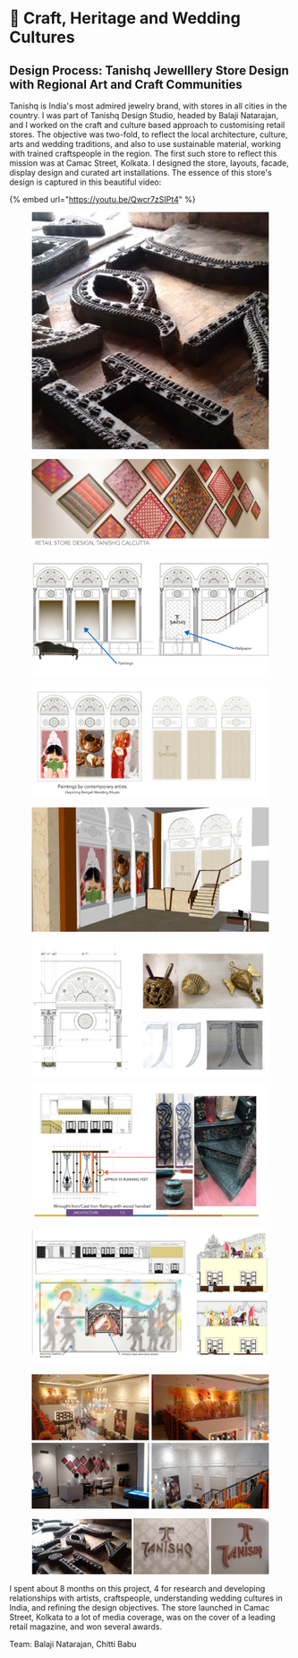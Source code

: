 # 🧡 Craft, Heritage and Wedding Cultures

## Design Process: Tanishq Jewelllery Store Design with Regional Art and Craft Communities

Tanishq is India's most admired jewelry brand, with stores in all cities in the country. I was part of Tanishq Design Studio, headed by Balaji Natarajan, and I worked on the craft and culture based approach to customising retail stores. The objective was two-fold, to reflect the local architecture, culture, arts and wedding traditions, and also to use sustainable material, working with trained craftspeople in the region. The first such store to reflect this mission was at Camac Street, Kolkata. I designed the store, layouts, facade, display design and curated art installations. The essence of this store's design is captured in this beautiful video:

{% embed url="https://youtu.be/Qwcr7zSIPt4" %}





<figure><img src="../../.gitbook/assets/ch_0 (5).jpg" alt=""><figcaption></figcaption></figure>

<figure><img src="../../.gitbook/assets/ch_1 (4).jpg" alt=""><figcaption></figcaption></figure>

<figure><img src="../../.gitbook/assets/ch_2 (3).jpg" alt=""><figcaption></figcaption></figure>

<figure><img src="../../.gitbook/assets/ch_3 (3).jpg" alt=""><figcaption></figcaption></figure>

<figure><img src="../../.gitbook/assets/ch_4 (3).jpg" alt=""><figcaption></figcaption></figure>

<figure><img src="../../.gitbook/assets/ch_5 (2).jpg" alt=""><figcaption></figcaption></figure>

<figure><img src="../../.gitbook/assets/ch_6 (3).jpg" alt=""><figcaption></figcaption></figure>

<figure><img src="../../.gitbook/assets/ch_7 (1).jpg" alt=""><figcaption></figcaption></figure>

<figure><img src="../../.gitbook/assets/ch_8 (1).jpg" alt=""><figcaption></figcaption></figure>

<figure><img src="../../.gitbook/assets/ch_9 (1).jpg" alt=""><figcaption></figcaption></figure>

I spent about 8 months on this project, 4 for research and developing relationships with artists, craftspeople, understanding wedding cultures in India, and refining the design objectives. The store launched in Camac Street, Kolkata to a lot of media coverage, was on the cover of a leading retail magazine, and won several awards.

Team: Balaji Natarajan, Chitti Babu


